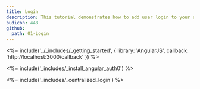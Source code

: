 ```yaml
---
title: Login
description: This tutorial demonstrates how to add user login to your application with Auth0
budicon: 448
github:
  path: 01-Login
---
```

<%= include('../_includes/_getting_started', { library: 'AngularJS', callback: 'http://localhost:3000/callback' }) %>

<%= include('_includes/_install_angular_auth0') %>

<%= include('_includes/_centralized_login') %>
